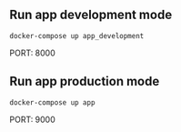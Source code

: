 
## Run app development mode  
  
`docker-compose up app_development`

PORT: 8000
  
## Run app production mode  
  
`docker-compose up app`

PORT: 9000